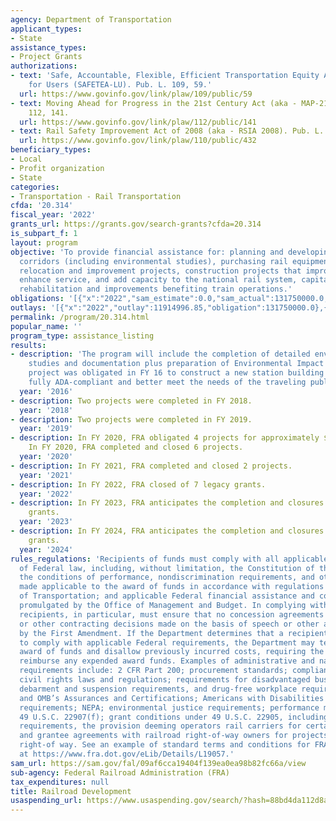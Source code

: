 ```yaml
---
agency: Department of Transportation
applicant_types:
- State
assistance_types:
- Project Grants
authorizations:
- text: 'Safe, Accountable, Flexible, Efficient Transportation Equity Act: A Legacy
    for Users (SAFETEA-LU). Pub. L. 109, 59.'
  url: https://www.govinfo.gov/link/plaw/109/public/59
- text: Moving Ahead for Progress in the 21st Century Act (aka - MAP-21),. Pub. L.
    112, 141.
  url: https://www.govinfo.gov/link/plaw/112/public/141
- text: Rail Safety Improvement Act of 2008 (aka - RSIA 2008). Pub. L. 110, 432.
  url: https://www.govinfo.gov/link/plaw/110/public/432
beneficiary_types:
- Local
- Profit organization
- State
categories:
- Transportation - Rail Transportation
cfda: '20.314'
fiscal_year: '2022'
grants_url: https://grants.gov/search-grants?cfda=20.314
is_subpart_f: 1
layout: program
objective: 'To provide financial assistance for: planning and developing railroad
  corridors (including environmental studies), purchasing rail equipment, rail line
  relocation and improvement projects, construction projects that improve rail lines,
  enhance service, and add capacity to the national rail system, capital construction,
  rehabilitation and improvements benefiting train operations.'
obligations: '[{"x":"2022","sam_estimate":0.0,"sam_actual":131750000.0,"usa_spending_actual":110649286.26},{"x":"2023","sam_estimate":4880000.0,"sam_actual":0.0,"usa_spending_actual":5414471.58},{"x":"2024","sam_estimate":4880000.0,"sam_actual":0.0,"usa_spending_actual":293939600.0}]'
outlays: '[{"x":"2022","outlay":11914996.85,"obligation":131750000.0},{"x":"2023","outlay":0.0,"obligation":4480000.0},{"x":"2024","outlay":3993883.26,"obligation":293939600.0}]'
permalink: /program/20.314.html
popular_name: ''
program_type: assistance_listing
results:
- description: 'The program will include the completion of detailed environmental
    studies and documentation plus preparation of Environmental Impact Studies. One
    project was obligated in FY 16 to construct a new station building that will be
    fully ADA-compliant and better meet the needs of the traveling public.  '
  year: '2016'
- description: Two projects were completed in FY 2018.
  year: '2018'
- description: Two projects were completed in FY 2019.
  year: '2019'
- description: In FY 2020, FRA obligated 4 projects for approximately $6 million.
    In FY 2020, FRA completed and closed 6 projects.
  year: '2020'
- description: In FY 2021, FRA completed and closed 2 projects.
  year: '2021'
- description: In FY 2022, FRA closed of 7 legacy grants.
  year: '2022'
- description: In FY 2023, FRA anticipates the completion and closures of additional
    grants.
  year: '2023'
- description: In FY 2024, FRA anticipates the completion and closures of additional
    grants.
  year: '2024'
rules_regulations: 'Recipients of funds must comply with all applicable requirements
  of Federal law, including, without limitation, the Constitution of the United States;
  the conditions of performance, nondiscrimination requirements, and other assurances
  made applicable to the award of funds in accordance with regulations of the Department
  of Transportation; and applicable Federal financial assistance and contracting principles
  promulgated by the Office of Management and Budget. In complying with these requirements,
  recipients, in particular, must ensure that no concession agreements are denied
  or other contracting decisions made on the basis of speech or other activities protected
  by the First Amendment. If the Department determines that a recipient has failed
  to comply with applicable Federal requirements, the Department may terminate the
  award of funds and disallow previously incurred costs, requiring the recipient to
  reimburse any expended award funds. Examples of administrative and national policy
  requirements include: 2 CFR Part 200; procurement standards; compliance with Federal
  civil rights laws and regulations; requirements for disadvantaged business enterprises,
  debarment and suspension requirements, and drug-free workplace requirements; FRA’s
  and OMB’s Assurances and Certifications; Americans with Disabilities Act; safety
  requirements; NEPA; environmental justice requirements; performance measures under
  49 U.S.C. 22907(f); grant conditions under 49 U.S.C. 22905, including the Buy America
  requirements, the provision deeming operators rail carriers for certain purposes
  and grantee agreements with railroad right-of-way owners for projects using railroad
  right-of way. See an example of standard terms and conditions for FRA grant awards
  at https://www.fra.dot.gov/eLib/Details/L19057.'
sam_url: https://sam.gov/fal/09af6cca19404f139ea0ea98b82fc66a/view
sub-agency: Federal Railroad Administration (FRA)
tax_expenditures: null
title: Railroad Development
usaspending_url: https://www.usaspending.gov/search/?hash=88bd4da112d8a6d95e2fa567528b1e6d
---
```

